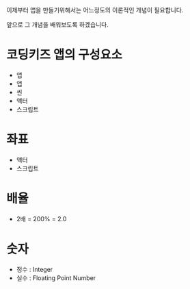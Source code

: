 이제부터 앱을 만들기위해서는 어느정도의 이론적인 개념이 필요합니다.

앞으로 그 개념을 배워보도록 하겠습니다.

# 코딩키즈 앱의 구성요소
* 앱
* 앱
* 씬
* 액터
* 스크립트

# 좌표

* 액터
* 스크립트

# 배율

* 2배 = 200% = 2.0

# 숫자

* 정수 : Integer
* 실수 : Floating Point Number



